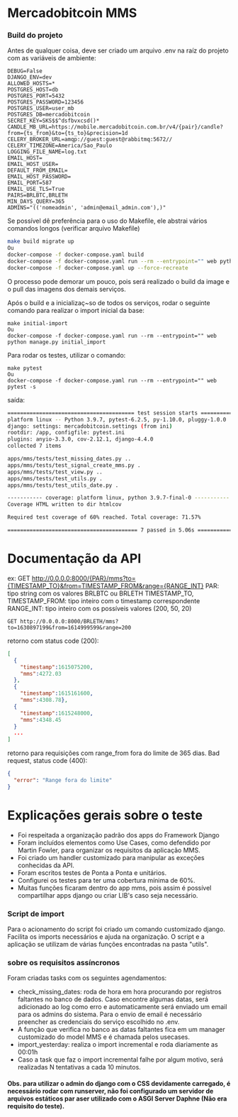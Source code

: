 # Mercadobitcoin MMS

### Build do projeto
Antes de qualquer coisa, deve ser criado um arquivo .env na raíz do projeto com as variáveis de ambiente:
```
DEBUG=False
DJANGO_ENV=dev
ALLOWED_HOSTS=*
POSTGRES_HOST=db
POSTGRES_PORT=5432
POSTGRES_PASSWORD=123456
POSTGRES_USER=user_mb
POSTGRES_DB=mercadobitcoin
SECRET_KEY=SKS$$^dsfbvxcsd()*
CANDLE_MB_URL=https://mobile.mercadobitcoin.com.br/v4/{pair}/candle?from={ts_from}&to={ts_to}&precision=1d
CELERY_BROKER_URL=amqp://guest:guest@rabbitmq:5672//
CELERY_TIMEZONE=America/Sao_Paulo
LOGGING_FILE_NAME=log.txt
EMAIL_HOST=
EMAIL_HOST_USER=
DEFAULT_FROM_EMAIL=
EMAIL_HOST_PASSWORD=
EMAIL_PORT=587
EMAIL_USE_TLS=True
PAIRS=BRLBTC,BRLETH
MIN_DAYS_QUERY=365
ADMINS="(('nomeadmin', 'admin@email_admin.com'),)"
```
Se possível dê preferência para o uso do Makefile, ele abstrai vários comandos longos (verificar arquivo Makefile)
```bash
make build migrate up
Ou
docker-compose -f docker-compose.yaml build
docker-compose -f docker-compose.yaml run --rm --entrypoint="" web python manage.py migrate
docker-compose -f docker-compose.yaml up --force-recreate
```
O processo pode demorar um pouco, pois será realizado o build da image e o pull das imagens dos demais serviços.

Após o build e a inicializaç~so de todos os serviços, rodar o seguinte comando para realizar o import inicial da base:
```
make initial-import
Ou
docker-compose -f docker-compose.yaml run --rm --entrypoint="" web python manage.py initial_import
```
Para rodar os testes, utilizar o comando:
```
make pytest
Ou
docker-compose -f docker-compose.yaml run --rm --entrypoint="" web pytest -s
```
saída:
```bash
======================================== test session starts ========================================
platform linux -- Python 3.9.7, pytest-6.2.5, py-1.10.0, pluggy-1.0.0
django: settings: mercadobitcoin.settings (from ini)
rootdir: /app, configfile: pytest.ini
plugins: anyio-3.3.0, cov-2.12.1, django-4.4.0
collected 7 items

apps/mms/tests/test_missing_dates.py ..
apps/mms/tests/test_signal_create_mms.py .
apps/mms/tests/test_view.py ..
apps/mms/tests/test_utils.py .
apps/mms/tests/test_utils_date.py .

----------- coverage: platform linux, python 3.9.7-final-0 -----------
Coverage HTML written to dir htmlcov

Required test coverage of 60% reached. Total coverage: 71.57%

========================================= 7 passed in 5.06s =========================================

```
# Documentação da API
ex:
GET http://0.0.0.0:8000/{PAR}/mms?to={TIMESTAMP_TO}&from=TIMESTAMP_FROM&range={RANGE_INT}
PAR: tipo string com os valores BRLBTC ou BRLETH
TIMESTAMP_TO, TIMESTAMP_FROM: tipo inteiro com o timestamp correspondente
RANGE_INT: tipo inteiro com os possíveis valores (200, 50, 20)
```
GET http://0.0.0.0:8000/BRLETH/mms?to=1630897199&from=1614999599&range=200
```
retorno com status code (200):
```json
[
  {
    "timestamp":1615075200,
    "mms":4272.03
  },
  {
    "timestamp":1615161600,
    "mms":4308.78},
  {
    "timestamp":1615248000,
    "mms":4348.45
  }
  ...
]
```
retorno para requisições com range_from fora do limite de 365 dias. Bad request, status code (400):
```json
{
  "error": "Range fora do limite"
}
```
# Explicações gerais sobre o teste

- Foi respeitada a organização padrão dos apps do Framework Django
- Foram incluídos elementos como Use Cases, como defendido por Martin Fowler, para organizar os requisitos da aplicação MMS.
- Foi criado um handler customizado para manipular as exceções conhecidas da API.
- Foram escritos testes de Ponta a Ponta e unitários.
- Configurei os testes para ter uma cobertura mínima de 60%.
- Muitas funções ficaram dentro do app mms, pois assim é possível compartilhar apps django ou criar LIB's caso seja necessário.

### Script de import
Para o acionamento do script foi criado um comando customizado django. Facilita os imports necessários e ajuda na organização.
O script e a aplicação se utilizam de várias funções encontradas na pasta "utils".

### sobre os requisitos assíncronos
Foram criadas tasks com os seguintes agendamentos:
- check_missing_dates: roda de hora em hora procurando por registros faltantes no banco de dados. Caso encontre algumas datas, será adicionado ao log como erro e automaticamente será enviado um email para os admins do sistema. Para o envio de email é necessário preencher as credenciais do serviço escolhido no .env.
- A função que verifica no banco as datas faltantes fica em um manager customizado do model MMS e é chamada pelos usecases.
- import_yesterday: realiza o import incremental e roda diariamente as 00:01h
- Caso a task que faz o import incremental falhe por algum motivo, será realizadas N tentativas a cada 10 minutos.


#### Obs. para utilizar o admin do django com o CSS devidamente carregado, é necessário rodar com runserver, não foi configurado um servidor de arquivos estáticos par aser utilizado com o ASGI Server Daphne (Não era requisito do teste).